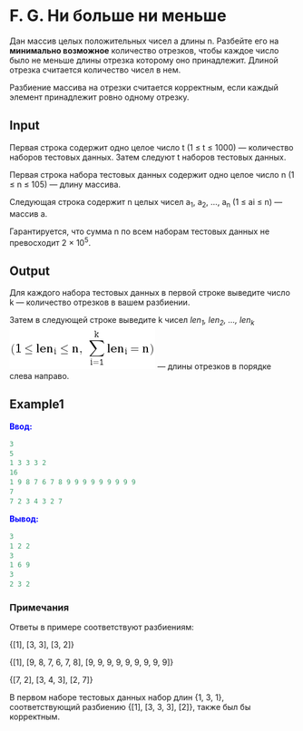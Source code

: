 # F. G. Ни больше ни меньше

Дан массив целых положительных чисел a длины n. Разбейте его на **минимально возможное** количество отрезков, чтобы каждое число было не меньше длины отрезка которому оно принадлежит. Длиной отрезка считается количество чисел в нем.

Разбиение массива на отрезки считается корректным, если каждый элемент принадлежит ровно одному отрезку.  

## Input  
Первая строка содержит одно целое число t (1 &le; t &le; 1000) — количество наборов тестовых данных. Затем следуют t наборов тестовых данных.

Первая строка набора тестовых данных содержит одно целое число n (1 &le; n &le; 105) — длину массива.

Следующая строка содержит n целых чисел a<sub>1</sub>, a<sub>2</sub>, &hellip;, a<sub>n</sub> (1 &le; ai &le; n) — массив a.

Гарантируется, что сумма n по всем наборам тестовых данных не превосходит 2 &times; 10<sup>5</sup>.  

## Output
Для каждого набора тестовых данных в первой строке выведите число k — количество отрезков в вашем разбиении.

Затем в следующей строке выведите k чисел _len<sub>1</sub>, len<sub>2</sub>, &hellip;, len<sub>k</sub>_  
![](formula.png)    — длины отрезков в порядке слева направо.

## Example1
<font color="blue">**Ввод:**</font>
```c++
3
5
1 3 3 3 2
16
1 9 8 7 6 7 8 9 9 9 9 9 9 9 9 9
7
7 2 3 4 3 2 7
```
<font color="blue">**Вывод:**</font>
```c++
3
1 2 2
3
1 6 9 
3
2 3 2 
``` 



### **Примечания**

Ответы в примере соответствуют разбиениям:

{[1], [3, 3], [3, 2]}

{[1], [9, 8, 7, 6, 7, 8], [9, 9, 9, 9, 9, 9, 9, 9, 9]}

{[7, 2], [3, 4, 3], [2, 7]}

В первом наборе тестовых данных набор длин {1, 3, 1}, соответствующий разбиению {[1], [3, 3, 3], [2]}, также был бы корректным.